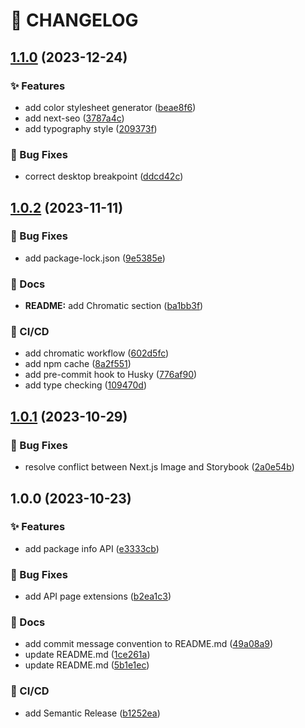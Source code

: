 # 🚦 CHANGELOG

## [1.1.0](https://github.com/HanSeongLee/frontend-mentor-nextjs-ts-template/compare/v1.0.2...v1.1.0) (2023-12-24)


### ✨ Features

* add color stylesheet generator ([beae8f6](https://github.com/HanSeongLee/frontend-mentor-nextjs-ts-template/commit/beae8f65c87a50517835b7fb5cfd3ff541c40ad1))
* add next-seo ([3787a4c](https://github.com/HanSeongLee/frontend-mentor-nextjs-ts-template/commit/3787a4c689455c6c6c3be2fc11c22cb78447e93c))
* add typography style ([209373f](https://github.com/HanSeongLee/frontend-mentor-nextjs-ts-template/commit/209373f4fc68c7510bff4ea56f2b79a1fd5ff80f))


### 🐛 Bug Fixes

* correct desktop breakpoint ([ddcd42c](https://github.com/HanSeongLee/frontend-mentor-nextjs-ts-template/commit/ddcd42ca62c1476f20b6511f7b1ad0d7c4c31e67))

## [1.0.2](https://github.com/HanSeongLee/frontend-mentor-nextjs-ts-template/compare/v1.0.1...v1.0.2) (2023-11-11)


### 🐛 Bug Fixes

* add package-lock.json ([9e5385e](https://github.com/HanSeongLee/frontend-mentor-nextjs-ts-template/commit/9e5385e715f86f8319fdaafeb669afb886d4e703))


### 📝 Docs

* **README:** add Chromatic section ([ba1bb3f](https://github.com/HanSeongLee/frontend-mentor-nextjs-ts-template/commit/ba1bb3ff91bdbf410786723c9dad34427aa62ebe))


### 💫 CI/CD

* add chromatic workflow ([602d5fc](https://github.com/HanSeongLee/frontend-mentor-nextjs-ts-template/commit/602d5fc802bb34e240a25bcb8144ce9cc72aa895))
* add npm cache ([8a2f551](https://github.com/HanSeongLee/frontend-mentor-nextjs-ts-template/commit/8a2f5511de877bfddf300b66118c036d97488f27))
* add pre-commit hook to Husky ([776af90](https://github.com/HanSeongLee/frontend-mentor-nextjs-ts-template/commit/776af9056c7d218501a22fa48e2a75071b9b500f))
* add type checking ([109470d](https://github.com/HanSeongLee/frontend-mentor-nextjs-ts-template/commit/109470d6b38921bbf86eb7c94eb7844cba428d73))

## [1.0.1](https://github.com/HanSeongLee/frontend-mentor-nextjs-ts-template/compare/v1.0.0...v1.0.1) (2023-10-29)


### 🐛 Bug Fixes

* resolve conflict between Next.js Image and Storybook ([2a0e54b](https://github.com/HanSeongLee/frontend-mentor-nextjs-ts-template/commit/2a0e54b24b0aaecdef0c87b52cbcc20655249f91))

## 1.0.0 (2023-10-23)


### ✨ Features

* add package info API ([e3333cb](https://github.com/HanSeongLee/frontend-mentor-nextjs-ts-template/commit/e3333cb09e78062105cc1c0a78be551aef3c5cc9))


### 🐛 Bug Fixes

* add API page extensions ([b2ea1c3](https://github.com/HanSeongLee/frontend-mentor-nextjs-ts-template/commit/b2ea1c30324ed831a5bf0255de753734a2385e50))


### 📝 Docs

* add commit message convention to README.md ([49a08a9](https://github.com/HanSeongLee/frontend-mentor-nextjs-ts-template/commit/49a08a98e994284d870e1ab0dcd489ba8344e13f))
* update README.md ([1ce261a](https://github.com/HanSeongLee/frontend-mentor-nextjs-ts-template/commit/1ce261a83960f133c42c11d021f317c05811be66))
* update README.md ([5b1e1ec](https://github.com/HanSeongLee/frontend-mentor-nextjs-ts-template/commit/5b1e1ecce38b65cba53eca60776c7a4495fd3988))


### 💫 CI/CD

* add Semantic Release ([b1252ea](https://github.com/HanSeongLee/frontend-mentor-nextjs-ts-template/commit/b1252eab37034594d9d94a4a4953d89d70244f4e))
